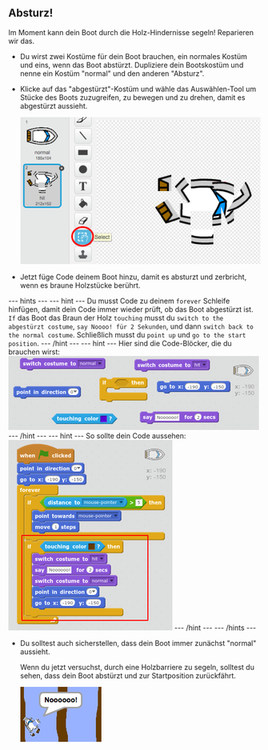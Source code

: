 ## Absturz!

Im Moment kann dein Boot durch die Holz-Hindernisse segeln! Reparieren wir das.

+ Du wirst zwei Kostüme für dein Boot brauchen, ein normales Kostüm und eins, wenn das Boot abstürzt. Dupliziere dein Bootskostüm und nenne ein Kostüm "normal" und den anderen "Absturz".

+ Klicke auf das "abgestürzt"-Kostüm und wähle das Auswählen-Tool um Stücke des Boots zuzugreifen, zu bewegen und zu drehen, damit es abgestürzt aussieht.
    
    ![screenshot](images/boat-hit-costume.png)

+ Jetzt füge Code deinem Boot hinzu, damit es absturzt und zerbricht, wenn es braune Holzstücke berührt.

\--- hints \--- \--- hint \--- Du musst Code zu deinem `forever` Schleife hinfügen, damit dein Code immer wieder prüft, ob das Boot abgestürzt ist. `If` das Boot das Braun der Holz `touching` musst du `switch to the abgestürzt costume`, `say Noooo! für 2 Sekunden`, und dann `switch back to the normal costume`. Schließlich musst du `point up` und `go to the start position`. \--- /hint \--- \--- hint \--- Hier sind die Code-Blöcker, die du brauchen wirst: ![screenshot](images/boat-hit-blocks.png) \--- /hint \--- \--- hint \--- So sollte dein Code aussehen: ![screenshot](images/boat-hit-code.png) \--- /hint \--- \--- /hints \---

+ Du solltest auch sicherstellen, dass dein Boot immer zunächst "normal" aussieht.
    
    Wenn du jetzt versuchst, durch eine Holzbarriere zu segeln, solltest du sehen, dass dein Boot abstürzt und zur Startposition zurückfährt.
    
    ![screenshot](images/boat-crash.png)